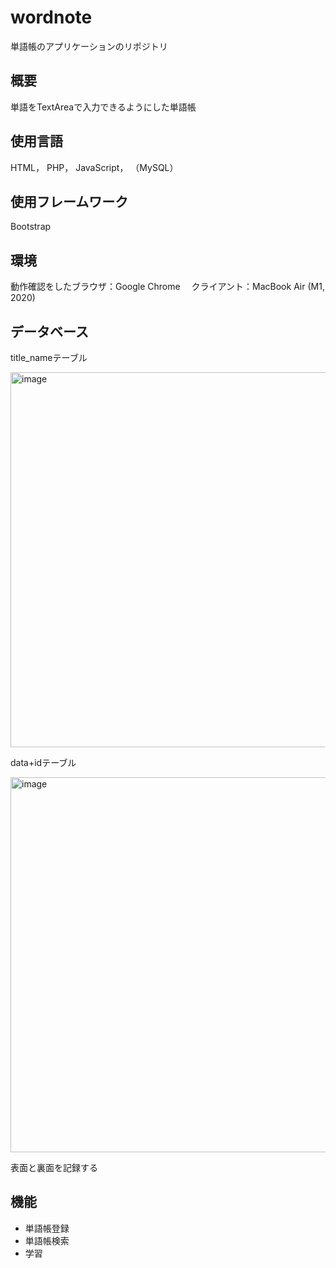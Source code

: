 # wordnote
単語帳のアプリケーションのリポジトリ

## 概要
単語をTextAreaで入力できるようにした単語帳

## 使用言語
HTML， PHP， JavaScript， （MySQL）

## 使用フレームワーク
Bootstrap

## 環境
動作確認をしたブラウザ：Google Chrome
　クライアント：MacBook Air (M1, 2020)
 
## データベース
title_nameテーブル

<img width="600" alt="image" src="https://user-images.githubusercontent.com/26514249/169683075-baee55c4-8bd7-45a4-ab67-f09f2ed2fe06.png">

data+idテーブル

<img width="600" alt="image" src="https://user-images.githubusercontent.com/26514249/169682987-e769b817-2e5e-4e17-bb55-6ebd9dd3b1ca.png">

表面と裏面を記録する

## 機能
- 単語帳登録
- 単語帳検索
- 学習
